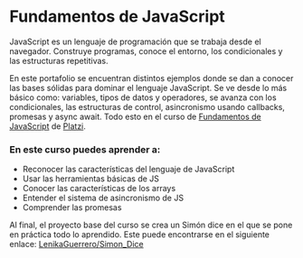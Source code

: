 # Fundamentos de JavaScript

JavaScript es un lenguaje de programación que se trabaja desde el navegador. Construye programas, conoce el entorno, los condicionales y las estructuras repetitivas.

En este portafolio se encuentran distintos ejemplos donde se dan a conocer las bases sólidas para dominar el lenguaje JavaScript. Se ve desde lo más básico como: variables, tipos de datos y operadores, se avanza con los condicionales, las estructuras de control, asincronismo  usando callbacks, promesas y async await. Todo esto en el curso de [Fundamentos de JavaScript](https://platzi.com/cursos/fundamentos-javascript/ "Fundamentos de JavaScript") de [Platzi](https://platzi.com/ "Platzi").
 
###  En este curso puedes aprender a:
- Reconocer las características del lenguaje de JavaScript
- Usar las herramientas básicas de JS
- Conocer las características de los arrays
- Entender el sistema de asincronismo de JS
- Comprender las promesas

Al final, el proyecto base del curso se crea un Simón dice en el que se pone en práctica todo lo aprendido. Este puede encontrarse en el siguiente enlace: [LenikaGuerrero/Simon_Dice](https://github.com/LenikaGuerrero/Simon_Dice "LenikaGuerrero/Simon_Dice")
